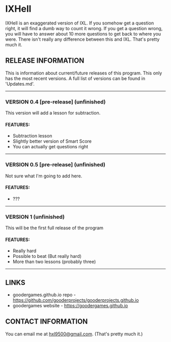 # IXHell
IXHell is an exaggerated version of IXL. If you somehow get a question right, it will find a dumb way to count it wrong. If you get a question wrong, you will have to answer about 10 more questions to get back to where you were. There isn't really any difference between this and IXL. That's pretty much it.

## RELEASE INFORMATION
This is information about current/future releases of this program. This only has the most recent versions. A full list of versions can be found in 'Updates.md'.

---

### VERSION 0.4 [pre-release] (unfinished)
This version will add a lesson for subtraction.
#### FEATURES:
 - Subtraction lesson
 - Slightly better version of Smart Score
 - You can actually get questions right

---

### VERSION 0.5 [pre-release] (unfinished)
Not sure what I'm going to add here.
#### FEATURES:
 - ???

---
### VERSION 1 (unfinished)
This will be the first full release of the program
#### FEATURES:
 - Really hard
 - Possible to beat (But really hard)
 - More than two lessons (probably three)
---

## LINKS
 - goodergames.github.io repo - https://github.com/gooderprojects/gooderprojects.github.io
 - goodergames website - https://goodergames.github.io

## CONTACT INFORMATION
You can email me at hxl9500@gmail.com. (That's pretty much it.)
